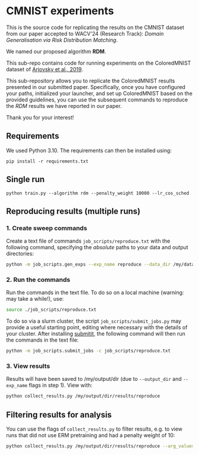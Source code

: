 # CMNIST experiments

This is the source code for replicating the results on the CMNIST dataset from our paper accepted to WACV'24 (Research Track): *Domain Generalisation via Risk Distribution Matching*.

We named our proposed algorithm  **RDM**.

This sub-repo contains code for running experiments on the ColoredMNIST dataset of 
[Arjovsky et al., 2019](https://arxiv.org/abs/1907.02893).

This sub-repository allows you to replicate the ColoredMNIST results presented in our submitted paper. Specifically, once you have configured your paths, initialized your launcher, and set up ColoredMNIST based on the provided guidelines, you can use the subsequent commands to reproduce the *RDM* results we have reported in our paper.

Thank you for your interest!

## Requirements
We used Python 3.10. The requirements can then be installed using:
```
pip install -r requirements.txt
```

## Single run
```
python train.py --algorithm rdm --penalty_weight 10000 --lr_cos_sched
```

## Reproducing results (multiple runs)
### 1. Create sweep commands
Create a text file of commands `job_scripts/reproduce.txt` with the following command, specifying the _absolute_ 
paths to your data and output directories:
```sh
python -m job_scripts.gen_exps --exp_name reproduce --data_dir /my/data/dir --output_dir /my/output/dir
```

### 2. Run the commands
Run the commands in the text file. To do so on a local machine (warning: may take a while!), use:
```sh
source ./job_scripts/reproduce.txt
```

To do so via a slurm cluster, the script `job_scripts/submit_jobs.py` may provide a useful starting point, editing where necessary with the details of your cluster. After installing [submitit](https://github.com/facebookincubator/submitit), the following command will then run the commands in the text file:
```sh
python -m job_scripts.submit_jobs -c job_scripts/reproduce.txt
```

### 3. View results
Results will have been saved to /my/output/dir (due to `--output_dir` and `--exp_name` flags in step 1). View
with:

```bash
python collect_results.py /my/output/dir/results/reproduce
```

## Filtering results for analysis
You can use the flags of `collect_results.py` to filter results, e.g. to view runs that did not use ERM pretraining 
and had a penalty weight of 10: 
```bash
python collect_results.py /my/output/dir/results/reproduce --arg_values erm_pretrain_iters=0,penalty_weight=10
```
